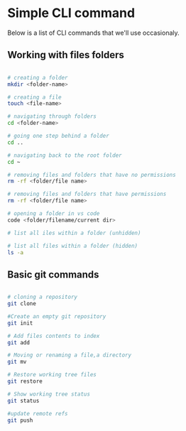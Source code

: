 # Simple CLI command

Below is a list of CLI commands that we'll use occasionaly.

## Working with files folders

```bash

# creating a folder
mkdir <folder-name>

# creating a file
touch <file-name>

# navigating through folders
cd <folder-name>

# going one step behind a folder
cd ..

# navigating back to the root folder
cd ~

# removing files and folders that have no permissions
rm -rf <folder/file name>

# removing files and folders that have permissions
rm -rf <folder/file name>

# opening a folder in vs code
code <folder/filename/current dir>

# list all iles within a folder (unhidden)

# list all files within a folder (hidden)
ls -a
```
## Basic git commands

```bash

# cloning a repository
git clone

#Create an empty git repository
git init

# Add files contents to index
git add

# Moving or renaming a file,a directory
git mv

# Restore working tree files
git restore

# Show working tree status
git status

#update remote refs
git push

```



